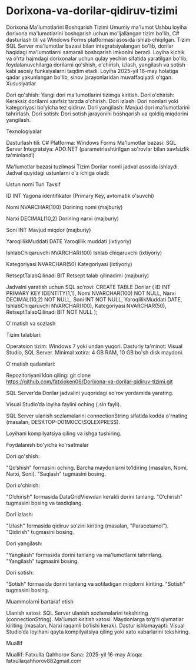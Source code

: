 # Dorixona-va-dorilar-qidiruv-tizimi

Dorixona Ma'lumotlarini Boshqarish Tizimi
Umumiy ma'lumot
Ushbu loyiha dorixona ma'lumotlarini boshqarish uchun mo'ljallangan tizim bo'lib, C# dasturlash tili va Windows Forms platformasi asosida ishlab chiqilgan. Tizim SQL Server ma'lumotlar bazasi bilan integratsiyalangan bo'lib, dorilar haqidagi ma'lumotlarni samarali boshqarish imkonini beradi. Loyiha kichik va o'rta hajmdagi dorixonalar uchun qulay yechim sifatida yaratilgan bo'lib, foydalanuvchilarga dorilarni qo'shish, o'chirish, izlash, yangilash va sotish kabi asosiy funksiyalarni taqdim etadi.
Loyiha 2025-yil 16-may holatiga qadar yakunlangan bo'lib, sinov jarayonlaridan muvaffaqiyatli o'tgan.
Xususiyatlar

Dori qo'shish: Yangi dori ma'lumotlarini tizimga kiritish.
Dori o'chirish: Keraksiz dorilarni xavfsiz tarzda o'chirish.
Dori izlash: Dori nomlari yoki kategoriyasi bo'yicha tez qidiruv.
Dori yangilash: Mavjud dori ma'lumotlarini tahrirlash.
Dori sotish: Dori sotish jarayonini boshqarish va qoldiq miqdorini yangilash.

Texnologiyalar

Dasturlash tili: C#
Platforma: Windows Forms
Ma'lumotlar bazasi: SQL Server
Integratsiya: ADO.NET (parametrlashtirilgan so'rovlar bilan xavfsizlik ta'minlandi)

Ma'lumotlar bazasi tuzilmasi
Tizim Dorilar nomli jadval asosida ishlaydi. Jadval quyidagi ustunlarni o'z ichiga oladi:



Ustun nomi
Turi
Tavsif



ID
INT
Yagona identifikator (Primary Key, avtomatik o'suvchi)


Nomi
NVARCHAR(100)
Dorining nomi (majburiy)


Narxi
DECIMAL(10,2)
Dorining narxi (majburiy)


Soni
INT
Mavjud miqdor (majburiy)


YaroqlilikMuddati
DATE
Yaroqlilik muddati (ixtiyoriy)


IshlabChiqaruvchi
NVARCHAR(100)
Ishlab chiqaruvchi (ixtiyoriy)


Kategoriyasi
NVARCHAR(50)
Kategoriyasi (ixtiyoriy)


RetseptTalabQilinadi
BIT
Retsept talab qilinadimi (majburiy)


Jadvalni yaratish uchun SQL so'rovi:
CREATE TABLE Dorilar (
    ID INT PRIMARY KEY IDENTITY(1,1),
    Nomi NVARCHAR(100) NOT NULL,
    Narxi DECIMAL(10,2) NOT NULL,
    Soni INT NOT NULL,
    YaroqlilikMuddati DATE,
    IshlabChiqaruvchi NVARCHAR(100),
    Kategoriyasi NVARCHAR(50),
    RetseptTalabQilinadi BIT NOT NULL
);

O'rnatish va sozlash

Tizim talablari:

Operatsion tizim: Windows 7 yoki undan yuqori.
Dasturiy ta'minot: Visual Studio, SQL Server.
Minimal xotira: 4 GB RAM, 10 GB bo'sh disk maydoni.


O'rnatish qadamlari:

Repozitoriyani klon qiling:
git clone https://github.com/fatxioken06/Dorixona-va-dorilar-qidiruv-tizimi.git


SQL Server’da Dorilar jadvalini yuqoridagi so'rov yordamida yarating.

Visual Studio’da loyiha faylini oching (.sln fayli).

SQL Server ulanish sozlamalarini connectionString sifatida kodda o'rnating (masalan, DESKTOP-D01M0CC\SQLEXPRESS).

Loyihani kompilyatsiya qiling va ishga tushiring.




Foydalanish bo'yicha ko'rsatmalar

Dori qo'shish:

"Qo‘shish" formasini oching.
Barcha maydonlarni to‘ldiring (masalan, Nomi, Narxi, Soni).
"Saqlash" tugmasini bosing.


Dori o'chirish:

"O‘chirish" formasida DataGridViewdan kerakli dorini tanlang.
"O‘chirish" tugmasini bosing va tasdiqlang.


Dori izlash:

"Izlash" formasida qidiruv so‘zini kiriting (masalan, "Paracetamol").
"Qidirish" tugmasini bosing.


Dori yangilash:

"Yangilash" formasida dorini tanlang va ma'lumotlarni tahrirlang.
"Yangilash" tugmasini bosing.


Dori sotish:

"Sotish" formasida dorini tanlang va sotiladigan miqdorni kiriting.
"Sotish" tugmasini bosing.



Muammolarni bartaraf etish

Ulanish xatosi: SQL Server ulanish sozlamalarini tekshiring (connectionString).
Ma'lumot kiritish xatosi: Maydonlarga to‘g‘ri qiymatlar kiriting (masalan, Narxi raqamli bo‘lishi kerak).
Dastur ishlamayapti: Visual Studio’da loyihani qayta kompilyatsiya qiling yoki xato xabarlarini tekshiring.

Muallif

Muallif: Fatxulla Qahhorov
Sana: 2025-yil 16-may
Aloqa: fatxullaqahhorov882gmail.com

